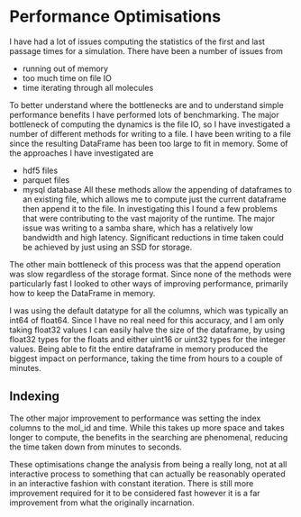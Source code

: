 Performance Optimisations
=========================

I have had a lot of issues computing the statistics of
the first and last passage times for a simulation.
There have been a number of issues from
- running out of memory
- too much time on file IO
- time iterating through all molecules

To better understand where the bottlenecks are
and to understand simple performance benefits
I have performed lots of benchmarking.
The major bottleneck of computing the dynamics is the file IO,
so I have investigated a number of different methods 
for writing to a file.
I have been writing to a file since the resulting DataFrame 
has been too large to fit in memory.
Some of the approaches I have investigated are
- hdf5 files
- parquet files
- mysql database
All these methods allow the appending of dataframes to an existing file,
which allows me to compute just the current dataframe
then append it to the file.
In investigating this I found a few problems 
that were contributing to the vast majority of the runtime.
The major issue was writing to a samba share,
which has a relatively low bandwidth and high latency.
Significant reductions in time taken could be achieved
by just using an SSD for storage.

The other main bottleneck of this process was that
the append operation was slow regardless of the storage format.
Since none of the methods were particularly fast
I looked to other ways of improving performance,
primarily how to keep the DataFrame in memory.

I was using the default datatype for all the columns,
which was typically an int64 of float64.
Since I have no real need for this accuracy,
and I am only taking float32 values
I can easily halve the size of the dataframe,
by using float32 types for the floats
and either uint16 or uint32 types for the integer values.
Being able to fit the entire dataframe in memory
produced the biggest impact on performance,
taking the time from hours to a couple of minutes.


Indexing
--------

The other major improvement to performance was 
setting the index columns to the mol_id and time.
While this takes up more space and takes longer to compute,
the benefits in the searching are phenomenal,
reducing the time taken down from minutes to seconds.

These optimisations change the analysis from being a 
really long, not at all interactive process
to something that can actually be reasonably 
operated in an interactive fashion with constant iteration.
There is still more improvement required for it to be considered fast
however it is a far improvement from what the originally incarnation.

